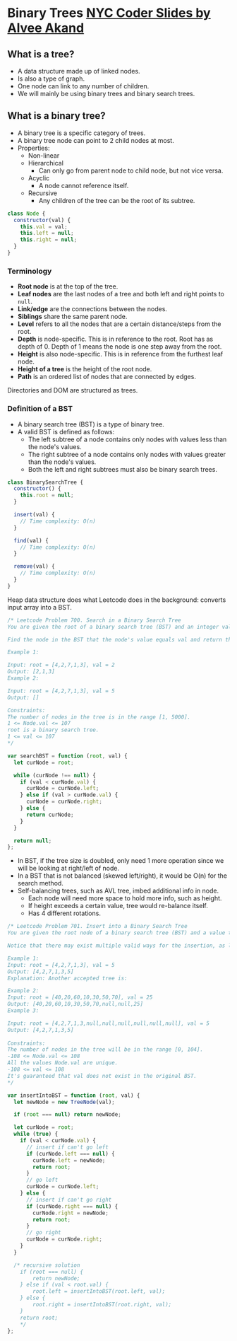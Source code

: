 # Binary Trees [NYC Coder Slides by Alvee Akand](https://docs.google.com/presentation/d/1GivCq4W2UfDoC3k9Bv3K1kz5u6pYUEk46pAIdVMbZPU/edit#slide=id.g35f391192_00)

## What is a tree?

- A data structure made up of linked nodes.
- Is also a type of graph.
- One node can link to any number of children.
- We will mainly be using binary trees and binary search trees.

## What is a binary tree?

- A binary tree is a specific category of trees.
- A binary tree node can point to 2 child nodes at most.
- Properties:
  - Non-linear
  - Hierarchical
    - Can only go from parent node to child node, but not vice versa.
  - Acyclic
    - A node cannot reference itself.
  - Recursive
    - Any children of the tree can be the root of its subtree.

```js
class Node {
  constructor(val) {
    this.val = val;
    this.left = null;
    this.right = null;
  }
}
```

### Terminology

- **Root node** is at the top of the tree.
- **Leaf nodes** are the last nodes of a tree and both left and right points to `null`.
- **Link/edge** are the connections between the nodes.
- **Siblings** share the same parent node.
- **Level** refers to all the nodes that are a certain distance/steps from the root.
- **Depth** is node-specific. This is in reference to the root. Root has as depth of 0. Depth of 1 means the node is one step away from the root.
- **Height** is also node-specific. This is in reference from the furthest leaf node.
- **Height of a tree** is the height of the root node.
- **Path** is an ordered list of nodes that are connected by edges.

Directories and DOM are structured as trees.

### Definition of a BST

- A binary search tree (BST) is a type of binary tree.
- A valid BST is defined as follows:
  - The left subtree of a node contains only nodes with values less than the node's values.
  - The right subtree of a node contains only nodes with values greater than the node's values.
  - Both the left and right subtrees must also be binary search trees.

```js
class BinarySearchTree {
  constructor() {
    this.root = null;
  }

  insert(val) {
    // Time complexity: O(n)
  }

  find(val) {
    // Time complexity: O(n)
  }

  remove(val) {
    // Time complexity: O(n)
  }
}
```

Heap data structure does what Leetcode does in the background: converts input array into a BST.

```js
/* Leetcode Problem 700. Search in a Binary Search Tree
You are given the root of a binary search tree (BST) and an integer val.

Find the node in the BST that the node's value equals val and return the subtree rooted with that node. If such a node does not exist, return null.

Example 1:

Input: root = [4,2,7,1,3], val = 2
Output: [2,1,3]
Example 2:

Input: root = [4,2,7,1,3], val = 5
Output: []

Constraints:
The number of nodes in the tree is in the range [1, 5000].
1 <= Node.val <= 107
root is a binary search tree.
1 <= val <= 107
*/

var searchBST = function (root, val) {
  let curNode = root;

  while (curNode !== null) {
    if (val < curNode.val) {
      curNode = curNode.left;
    } else if (val > curNode.val) {
      curNode = curNode.right;
    } else {
      return curNode;
    }
  }

  return null;
};
```

- In BST, if the tree size is doubled, only need 1 more operation since we will be looking at right/left of node.
- In a BST that is not balanced (skewed left/right), it would be O(n) for the search method.
- Self-balancing trees, such as AVL tree, imbed additional info in node.
  - Each node will need more space to hold more info, such as height.
  - If height exceeds a certain value, tree would re-balance itself.
  - Has 4 different rotations.

```js
/* Leetcode Problem 701. Insert into a Binary Search Tree
You are given the root node of a binary search tree (BST) and a value to insert into the tree. Return the root node of the BST after the insertion. It is guaranteed that the new value does not exist in the original BST.

Notice that there may exist multiple valid ways for the insertion, as long as the tree remains a BST after insertion. You can return any of them.

Example 1:
Input: root = [4,2,7,1,3], val = 5
Output: [4,2,7,1,3,5]
Explanation: Another accepted tree is:

Example 2:
Input: root = [40,20,60,10,30,50,70], val = 25
Output: [40,20,60,10,30,50,70,null,null,25]
Example 3:

Input: root = [4,2,7,1,3,null,null,null,null,null,null], val = 5
Output: [4,2,7,1,3,5]
 
Constraints:
The number of nodes in the tree will be in the range [0, 104].
-108 <= Node.val <= 108
All the values Node.val are unique.
-108 <= val <= 108
It's guaranteed that val does not exist in the original BST.
*/

var insertIntoBST = function (root, val) {
  let newNode = new TreeNode(val);

  if (root === null) return newNode;

  let curNode = root;
  while (true) {
    if (val < curNode.val) {
      // insert if can't go left
      if (curNode.left === null) {
        curNode.left = newNode;
        return root;
      }
      // go left
      curNode = curNode.left;
    } else {
      // insert if can't go right
      if (curNode.right === null) {
        curNode.right = newNode;
        return root;
      }
      // go right
      curNode = curNode.right;
    }
  }

  /* recursive solution
    if (root === null) {
        return newNode;
    } else if (val < root.val) {
        root.left = insertIntoBST(root.left, val);
    } else {
        root.right = insertIntoBST(root.right, val);
    }
    return root;
    */
};
```
